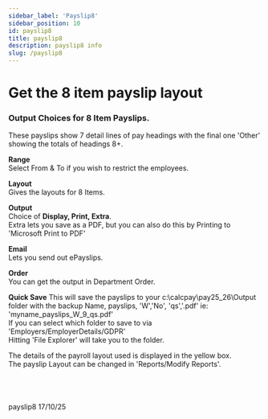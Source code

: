 ```yaml
---
sidebar_label: 'Payslip8'
sidebar_position: 10
id: payslip8
title: payslip8
description: payslip8 info
slug: /payslip8
---
```


# Get the 8 item payslip layout 

### Output Choices for 8 Item Payslips.

These payslips show 7 detail lines of pay headings with the final one 'Other' showing the totals of headings 8+.

**Range**  
Select From & To if you wish to restrict the employees.

**Layout**  
Gives the layouts for 8 Items.

**Output**  
Choice of **Display, Print, Extra**.  
Extra lets you save as a PDF, but you can also do this by Printing to 'Microsoft Print to PDF'

**Email**  
Lets you send out ePayslips.

**Order**  
You can get the output in Department Order.

**Quick Save**
This will save the payslips to your c:\calcpay\pay25_26\Output folder with the backup Name, payslips, 'W','No', 'qs','.pdf' ie:  
'myname_payslips_W_9_qs.pdf'  
If you can select which folder to save to via 'Employers/EmployerDetails/GDPR'  
Hitting 'File Explorer' will take you to the folder.

The details of the payroll layout used is displayed in the yellow box.  
The payslip Layout can be changed in 'Reports/Modify Reports'.
<br/>
<br/>
<br/>
<br/>
<br/>
payslip8 17/10/25